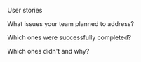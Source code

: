 User stories

What issues your team planned to address?

Which ones were successfully completed?
    
Which ones didn't and why?
